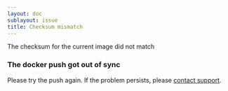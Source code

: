 ```yaml
---
layout: doc
sublayout: issue
title: Checksum mismatch
---
```

The checksum for the current image did not match

### The docker push got out of sync

Please try the push again. If the problem persists, please [contact support](https://quay.io/contact).
